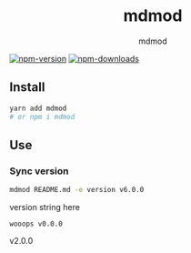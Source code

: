 <h1 align="center">mdmod</h1>
<p align="center">mdmod</p>

[![npm-version]][npm-url]
[![npm-downloads]][npm-url]

[npm-version]: https://badgen.net/npm/v/mdmod
[npm-downloads]: https://badgen.net/npm/dt/mdmod
[npm-url]: https://npmjs.org/package/mdmod

## Install

```bash
yarn add mdmod
# or npm i mdmod
```

## Use

### Sync version

```bash
mdmod README.md -e version v6.0.0
```

<!-- START mdmod {replace: () => version} -->

version string here

<!-- END mdmod -->

<!-- START mdmod [
  {match: /wooops/,      replace: () => 'curl'},
  {match: /v\d\.\d\.\d/, replace: () => version}
] -->

```
wooops v0.0.0
```

<!-- END mdmod -->

<!-- START mdmod ({use: 'top'}) -->

v2.0.0

<!-- END mdmod -->
